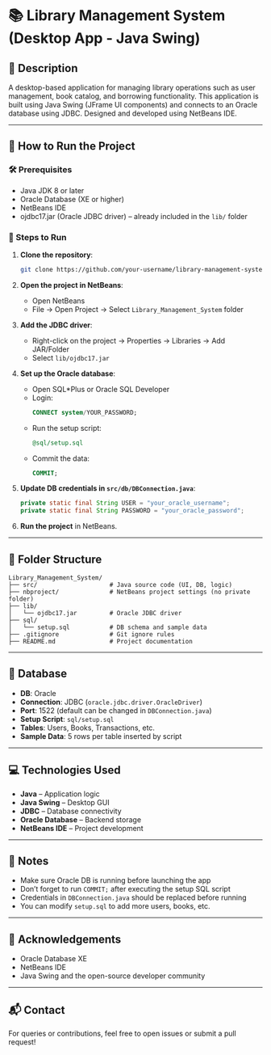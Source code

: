 # 📚 Library Management System (Desktop App - Java Swing)

## 📌 Description
A desktop-based application for managing library operations such as user management, book catalog, and borrowing functionality. This application is built using Java Swing (JFrame UI components) and connects to an Oracle database using JDBC. Designed and developed using NetBeans IDE.

---

## 🚀 How to Run the Project

### 🛠 Prerequisites
- Java JDK 8 or later
- Oracle Database (XE or higher)
- NetBeans IDE
- ojdbc17.jar (Oracle JDBC driver) – already included in the `lib/` folder

### 🧩 Steps to Run

1. **Clone the repository**:
   ```bash
   git clone https://github.com/your-username/library-management-system-desktop.git
   ```

2. **Open the project in NetBeans**:
   - Open NetBeans
   - File → Open Project → Select `Library_Management_System` folder

3. **Add the JDBC driver**:
   - Right-click on the project → Properties → Libraries → Add JAR/Folder
   - Select `lib/ojdbc17.jar`

4. **Set up the Oracle database**:
   - Open SQL*Plus or Oracle SQL Developer
   - Login:
     ```sql
     CONNECT system/YOUR_PASSWORD;
     ```
   - Run the setup script:
     ```sql
     @sql/setup.sql
     ```
   - Commit the data:
     ```sql
     COMMIT;
     ```

5. **Update DB credentials in `src/db/DBConnection.java`**:
   ```java
   private static final String USER = "your_oracle_username";
   private static final String PASSWORD = "your_oracle_password";
   ```

6. **Run the project** in NetBeans.

---

## 📁 Folder Structure

```
Library_Management_System/
├── src/                    # Java source code (UI, DB, logic)
├── nbproject/              # NetBeans project settings (no private folder)
├── lib/
│   └── ojdbc17.jar         # Oracle JDBC driver
├── sql/
│   └── setup.sql           # DB schema and sample data
├── .gitignore              # Git ignore rules
├── README.md               # Project documentation
```

---

## 🧾 Database

- **DB**: Oracle
- **Connection**: JDBC (`oracle.jdbc.driver.OracleDriver`)
- **Port**: 1522 (default can be changed in `DBConnection.java`)
- **Setup Script**: `sql/setup.sql`
- **Tables**: Users, Books, Transactions, etc.
- **Sample Data**: 5 rows per table inserted by script

---

## 💻 Technologies Used

- **Java** – Application logic
- **Java Swing** – Desktop GUI
- **JDBC** – Database connectivity
- **Oracle Database** – Backend storage
- **NetBeans IDE** – Project development

---

## 📝 Notes

- Make sure Oracle DB is running before launching the app
- Don’t forget to run `COMMIT;` after executing the setup SQL script
- Credentials in `DBConnection.java` should be replaced before running
- You can modify `setup.sql` to add more users, books, etc.

---

## 🙌 Acknowledgements

- Oracle Database XE
- NetBeans IDE
- Java Swing and the open-source developer community

---

## 📬 Contact

For queries or contributions, feel free to open issues or submit a pull request!
